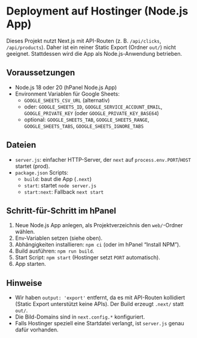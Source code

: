 # Deployment auf Hostinger (Node.js App)

Dieses Projekt nutzt Next.js mit API-Routen (z. B. `/api/clicks`, `/api/products`). Daher ist ein reiner Static Export (Ordner `out/`) nicht geeignet. Stattdessen wird die App als Node.js-Anwendung betrieben.

## Voraussetzungen
- Node.js 18 oder 20 (hPanel Node.js App)
- Environment Variablen für Google Sheets:
  - `GOOGLE_SHEETS_CSV_URL` (alternativ)
  - oder: `GOOGLE_SHEETS_ID`, `GOOGLE_SERVICE_ACCOUNT_EMAIL`, `GOOGLE_PRIVATE_KEY` (oder `GOOGLE_PRIVATE_KEY_BASE64`)
  - optional: `GOOGLE_SHEETS_TAB`, `GOOGLE_SHEETS_RANGE`, `GOOGLE_SHEETS_TABS`, `GOOGLE_SHEETS_IGNORE_TABS`

## Dateien
- `server.js`: einfacher HTTP-Server, der `next` auf `process.env.PORT`/`HOST` startet (prod).
- `package.json` Scripts:
  - `build`: baut die App (`.next`)
  - `start`: startet `node server.js`
  - `start:next`: Fallback `next start`

## Schritt-für-Schritt im hPanel
1. Neue Node.js App anlegen, als Projektverzeichnis den `web/`-Ordner wählen.
2. Env-Variablen setzen (siehe oben).
3. Abhängigkeiten installieren: `npm ci` (oder im hPanel “Install NPM”).
4. Build ausführen: `npm run build`.
5. Start Script: `npm start` (Hostinger setzt `PORT` automatisch).
6. App starten.

## Hinweise
- Wir haben `output: 'export'` entfernt, da es mit API-Routen kollidiert (Static Export unterstützt keine APIs). Der Build erzeugt `.next/` statt `out/`.
- Die Bild-Domains sind in `next.config.*` konfiguriert.
- Falls Hostinger speziell eine Startdatei verlangt, ist `server.js` genau dafür vorhanden.
